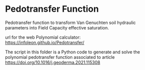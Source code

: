 # Pedotransfer Function

Pedotransfer function to transform Van Genuchten soil hydraulic parameters into Field Capacity effective saturation.

url for the web Polynomial calculator: https://infoleon.github.io/Pedotransfer/

The script in this folder is a Python code to generate and solve the polynomial pedotransfer function associated to article https://doi.org/10.1016/j.geoderma.2021.115308
